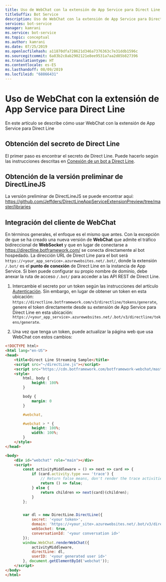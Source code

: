 ```yaml
---
title: Uso de WebChat con la extensión de App Service para Direct Line
titleSuffix: Bot Service
description: Uso de WebChat con la extensión de App Service para Direct Line
services: bot-service
manager: kamrani
ms.service: bot-service
ms.topic: conceptual
ms.author: kamrani
ms.date: 07/25/2019
ms.openlocfilehash: a11870dfa728621d346a7376363c7e31ddb1596c
ms.sourcegitcommit: 6a83b2c8ab2902121e8ee9531a7aa2d85b827396
ms.translationtype: HT
ms.contentlocale: es-ES
ms.lasthandoff: 08/09/2019
ms.locfileid: "68866431"
---
```

# <a name="use-webchat-with-the-direct-line-app-service-extension"></a>Uso de WebChat con la extensión de App Service para Direct Line

En este artículo se describe cómo usar WebChat con la extensión de App Service para Direct Line

## <a name="get-your-direct-line-secret"></a>Obtención del secreto de Direct Line

El primer paso es encontrar el secreto de Direct Line. Puede hacerlo según las instrucciones descritas en [Conexión de un bot a Direct Line](bot-service-channel-connect-directline.md).

## <a name="get-the-preview-version-of-directlinejs"></a>Obtención de la versión preliminar de DirectLineJS
La versión preliminar de DirectLineJS se puede encontrar aquí: https://github.com/Jeffders/DirectLineAppServiceExtensionPreview/tree/master/libraries

## <a name="integrate-webchat-client"></a>Integración del cliente de WebChat

En términos generales, el enfoque es el mismo que antes. Con la excepción de que se ha creado una nueva versión de **WebChat** que admite el tráfico bidireccional de **WebSocket** y que en lugar de conectarse a https://directline.botframework.com/ se conecta directamente al bot hospedado.
La dirección URL de Direct Line para el bot será `https://<your_app_service>.azurewebsites.net/.bot/`, donde la extensión `/.bot/` es el **punto de conexión** de Direct Line en la instancia de App Service.
Si bien puede configurar su propio nombre de dominio, debe anexar la ruta de acceso `/.bot/` para acceder a las API REST de Direct Line.

1. Intercambie el secreto por un token según las instrucciones del artículo [Autenticación](https://docs.microsoft.com/en-us/azure/bot-service/rest-api/bot-framework-rest-direct-line-3-0-authentication?view=azure-bot-service-4.0). Sin embargo, en lugar de obtener un token en esta ubicación: `https://directline.botframework.com/v3/directline/tokens/generate`, genere el token directamente desde su extensión de App Service para Direct Line en esta ubicación: `https://<your_app_service>.azurewebsites.net/.bot/v3/directline/tokens/generate`.  

1. Una vez que tenga un token, puede actualizar la página web que usa WebChat con estos cambios:

```html
<!DOCTYPE html>
<html lang="en-US">
<head>
    <title>Direct Line Streaming Sample</title>
    <script src="~/directLine.js"></script>
    <script src="https://cdn.botframework.com/botframework-webchat/master/webchat.js"></script>
    <style>
        html, body {
            height: 100%
        }

        body {
            margin: 0
        }

        #webchat,

        #webchat > * {
            height: 100%;
            width: 100%;
        }
    </style>
</head>

<body>
    <div id="webchat" role="main"></div>
    <script>
        const activityMiddleware = () => next => card => {
            if (card.activity.type === 'trace') {
                // Return false means, don't render the trace activities
                return () => false;
            } else {
                return children => next(card)(children);
            }
        };


        var dl = new DirectLine.DirectLine({
            secret: '<your token>',
            domain: 'https://<your_site>.azurewebsites.net/.bot/v3/directline',
            webSocket: true,
            conversationId: '<your conversation id>'
        });
        window.WebChat.renderWebChat({
            activityMiddleware,
            directLine: dl,
            userID: '<your generated user id>'
        }, document.getElementById('webchat'));
    </script>
</body>
</html>

```
